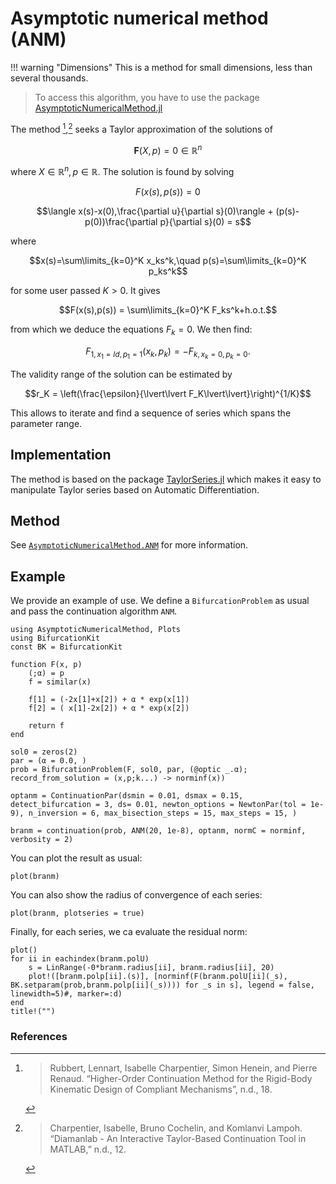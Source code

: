 #  Asymptotic numerical method (ANM)

!!! warning "Dimensions"
    This is a method for small dimensions, less than several thousands.

> To access this algorithm, you have to use the package [AsymptoticNumericalMethod.jl](https://github.com/bifurcationkit/AsymptoticNumericalMethod.jl)   

The method [^Rubbert],[^Charpentier] seeks a Taylor approximation of the solutions of

$$\mathbf F(X,p)=0\in\mathbb R^n$$

where $X\in\mathbb R^n, p\in\mathbb R$. The solution is found by solving

$$F(x(s),p(s))= 0$$

$$\langle x(s)-x(0),\frac{\partial u}{\partial s}(0)\rangle + (p(s)-p(0))\frac{\partial p}{\partial s}(0) = s$$

where

$$x(s)=\sum\limits_{k=0}^K x_ks^k,\quad p(s)=\sum\limits_{k=0}^K p_ks^k$$

for some user passed $K>0$. It gives

$$F(x(s),p(s)) = \sum\limits_{k=0}^K F_ks^k+h.o.t.$$

from which we deduce the equations $F_k=0$. We then find:

$$F_{1, x_1=Id, p_1=1}(x_k,p_k) = -F_{k,x_k=0,p_k=0}.$$

The validity range of the solution can be estimated by

$$r_K = \left(\frac{\epsilon}{\lvert\lvert F_K\lvert\lvert}\right)^{1/K}$$

This allows to iterate and find a sequence of series which spans the parameter range.

## Implementation

The method is based on the package [TaylorSeries.jl](https://github.com/JuliaDiff/TaylorSeries.jl) which makes it easy to manipulate Taylor series based on Automatic Differentiation.

## Method

See [`AsymptoticNumericalMethod.ANM`](@ref) for more information.

## Example

We provide an example of use. We define a `BifurcationProblem` as usual and pass the continuation algorithm `ANM`.

```@example ANM
using AsymptoticNumericalMethod, Plots
using BifurcationKit
const BK = BifurcationKit

function F(x, p)
	(;α) = p
	f = similar(x)

	f[1] = (-2x[1]+x[2]) + α * exp(x[1])
	f[2] = ( x[1]-2x[2]) + α * exp(x[2])

	return f
end

sol0 = zeros(2)
par = (α = 0.0, )
prob = BifurcationProblem(F, sol0, par, (@optic _.α); record_from_solution = (x,p;k...) -> norminf(x))
```

```@example ANM
optanm = ContinuationPar(dsmin = 0.01, dsmax = 0.15, detect_bifurcation = 3, ds= 0.01, newton_options = NewtonPar(tol = 1e-9), n_inversion = 6, max_bisection_steps = 15, max_steps = 15, )

branm = continuation(prob, ANM(20, 1e-8), optanm, normC = norminf, verbosity = 2)
```

You can plot the result as usual:

```@example ANM
plot(branm)
```

You can also show the radius of convergence of each series:

```@example ANM
plot(branm, plotseries = true)
```

Finally, for each series, we ca evaluate the residual norm:

```@example ANM
plot()
for ii in eachindex(branm.polU)
	s = LinRange(-0*branm.radius[ii], branm.radius[ii], 20)
	plot!([branm.polp[ii].(s)], [norminf(F(branm.polU[ii](_s), BK.setparam(prob,branm.polp[ii](_s)))) for _s in s], legend = false, linewidth=5)#, marker=:d)
end
title!("")
```
### References

[^Charpentier]:> Charpentier, Isabelle, Bruno Cochelin, and Komlanvi Lampoh. “Diamanlab - An Interactive Taylor-Based Continuation Tool in MATLAB,” n.d., 12.

[^Rubbert]:> Rubbert, Lennart, Isabelle Charpentier, Simon Henein, and Pierre Renaud. “Higher-Order Continuation Method for the Rigid-Body Kinematic Design of Compliant Mechanisms”,  n.d., 18.
